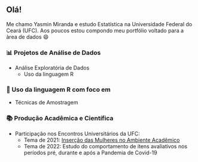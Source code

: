 ## Olá! 

</h1> Me chamo Yasmin Miranda e estudo Estatística na Universidade Federal do Ceará (UFC). Aos poucos estou compondo meu portfólio voltado para a àrea de dados 😄 </h1>

### 📊 Projetos de Análise de Dados
- Análise Exploratória de Dados
  - Uso da linguagem R

### 🏫 Uso da linguagem R com foco em
- Técnicas de Amostragem
<!-- - Inferência Estatística
Modelos de Regressão
Estatística Não Paramétrica
Análise Multivariada
Planejamento de Experimentos -->

### 📚 Produção Acadêmica e Científica
- Participação nos Encontros Universitários da UFC:
  - Tema de 2021: [Inserção das Mulheres no Ambiente Acadêmico](http://periodicos.ufc.br/eu/article/view/64111)
  - Tema de 2022: Estudo do comportamento de itens avaliativos nos períodos pré, durante e após a Pandemia de Covid-19
  
  
